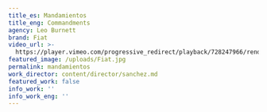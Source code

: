 ```yaml
---
title_es: Mandamientos
title_eng: Commandments
agency: Leo Burnett
brand: Fiat
video_url: >-
  https://player.vimeo.com/progressive_redirect/playback/728247966/rendition/1080p/file.mp4?loc=external&log_user=0&signature=3ada2e3c919163eaa7f75d710dedb2066eb6c3d7b9c0429b29a9c4b29babe25f
featured_image: /uploads/Fiat.jpg
permalink: mandamientos
work_director: content/director/sanchez.md
featured_work: false
info_work: ''
info_work_eng: ''
---
```


